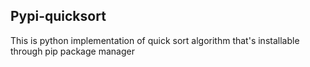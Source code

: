## Pypi-quicksort

This is python implementation of quick sort algorithm that's installable through pip package manager
